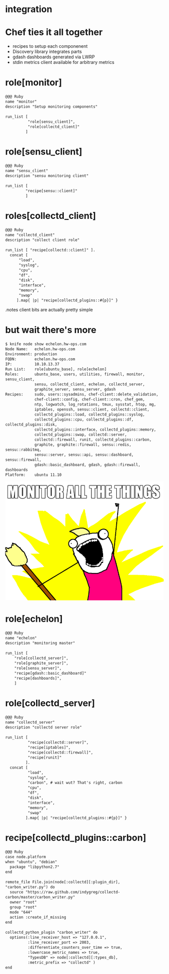 <!SLIDE >
# integration

<!SLIDE bullets incremental>
# Chef ties it all together

* recipes to setup each componenent
* Discovery library integrates parts
* gdash dashboards generated via LWRP
* stdin metrics client available for arbitrary metrics

<!SLIDE code small>
# role[monitor]

    @@@ Ruby
    name "monitor"
    description "Setup monitoring components"
    
    run_list [
              "role[sensu_client]",
              "role[collectd_client]"
             ]

# role[sensu_client]

    @@@ Ruby
    name "sensu_client"
    description "sensu monitoring client"
    
    run_list [
             "recipe[sensu::client]"
             ]
    
<!SLIDE code>
# roles[collectd_client]

    @@@ Ruby
    name "collectd_client"
    description "collect client role"

    run_list [ "recipe[collectd::client]" ].
      concat [
          "load",
          "syslog",
          "cpu",
          "df",
          "disk",
          "interface",
          "memory",
          "swap"
         ].map{ |p| "recipe[collectd_plugins::#{p}]" }

.notes client bits are actually pretty simple

<!SLIDE commandline incremental>
# but wait there's more

    $ knife node show echelon.hw-ops.com
    Node Name:   echelon.hw-ops.com
    Environment: production
    FQDN:        echelon.hw-ops.com
    IP:          10.10.13.37
    Run List:    role[ubuntu_base], role[echelon]
    Roles:       ubuntu_base, users, utilities, firewall, monitor, sensu_client, 
                 sensu, collectd_client, echelon, collectd_server,
                 graphite_server, sensu_server, gdash
    Recipes:     sudo, users::sysadmins, chef-client::delete_validation,
                 chef-client::config, chef-client::cron, chef_gem,
                 ntp, logwatch, log_rotations, tmux, sysstat, htop, mg,
                 iptables, openssh, sensu::client, collectd::client, 
                 collectd_plugins::load, collectd_plugins::syslog,
                 collectd_plugins::cpu, collectd_plugins::df, collectd_plugins::disk,
                 collectd_plugins::interface, collectd_plugins::memory, 
                 collectd_plugins::swap, collectd::server,
                 collectd::firewall, runit, collectd_plugins::carbon,
                 graphite, graphite::firewall, sensu::redis, sensu::rabbitmq,
                 sensu::server, sensu::api, sensu::dashboard, sensu::firewall,
                 gdash::basic_dashboard, gdash, gdash::firewall, dashboards
    Platform:    ubuntu 11.10

<!SLIDE center>

![monitor all the things](../img/monitor-allthethings.png)

<!SLIDE code>
# role[echelon]

    @@@ Ruby
    name "echelon"
    description "monitoring master"

    run_list [
        "role[collectd_server]",
        "role[graphite_server]",
        "role[sensu_server]",
        "recipe[gdash::basic_dashboard]"
        "recipe[dashboards]",
        ]                                                            

<!SLIDE code small>
# role[collectd_server]

    @@@ Ruby
    name "collectd_server"
    description "collectd server role"

    run_list [
              "recipe[collectd::server]",
              "recipe[iptables]",
              "recipe[collectd::firewall]",
              "recipe[runit]"
             ].
      concat [
              "load",
              "syslog",
              "carbon", # wait wut? That's right, carbon
              "cpu",
              "df",
              "disk",
              "interface",
              "memory",
              "swap"
             ].map{ |p| "recipe[collectd_plugins::#{p}]" }

<!SLIDE code smaller>
# recipe[collectd_plugins::carbon]

    @@@ Ruby
    case node.platform
    when "ubuntu", "debian"
      package "libpython2.7"
    end

    remote_file File.join(node[:collectd][:plugin_dir], "carbon_writer.py") do
      source "https://raw.github.com/indygreg/collectd-carbon/master/carbon_writer.py"
      owner "root"
      group "root"
      mode "644"
      action :create_if_missing
    end

    collectd_python_plugin "carbon_writer" do
      options(:line_receiver_host => "127.0.0.1",
              :line_receiver_port => 2003,
              :differentiate_counters_over_time => true,
              :lowercase_metric_names => true,
              "TypesDB" => node[:collectd][:types_db],
              :metric_prefix => "collectd" )
    end
